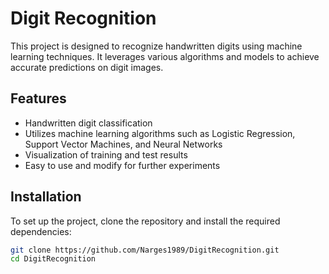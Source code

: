 # Digit Recognition

This project is designed to recognize handwritten digits using machine learning techniques. It leverages various algorithms and models to achieve accurate predictions on digit images.

## Features

- Handwritten digit classification
- Utilizes machine learning algorithms such as Logistic Regression, Support Vector Machines, and Neural Networks
- Visualization of training and test results
- Easy to use and modify for further experiments

## Installation

To set up the project, clone the repository and install the required dependencies:

```bash
git clone https://github.com/Narges1989/DigitRecognition.git
cd DigitRecognition
